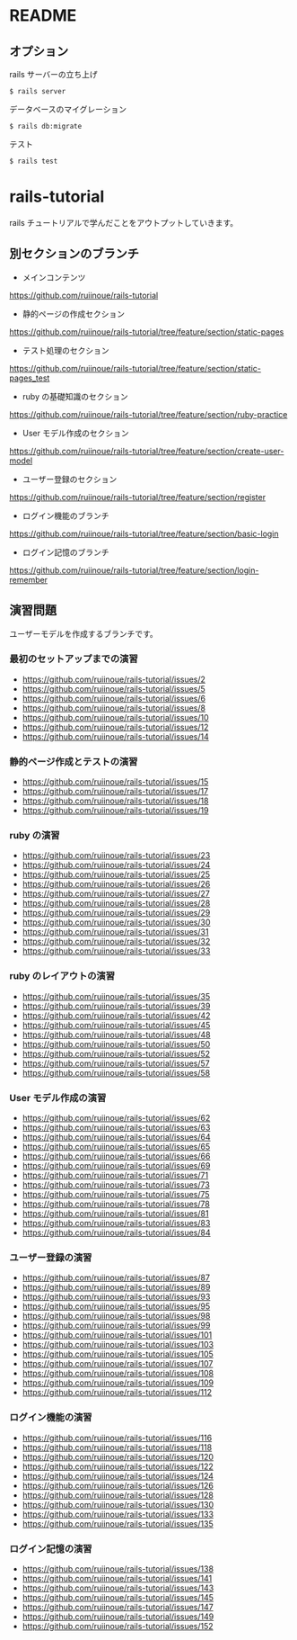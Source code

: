 # README

## オプション

rails サーバーの立ち上げ

```
$ rails server
```

データベースのマイグレーション

```
$ rails db:migrate
```

テスト

```
$ rails test
```

# rails-tutorial

rails チュートリアルで学んだことをアウトプットしていきます。

## 別セクションのブランチ

- メインコンテンツ

https://github.com/ruiinoue/rails-tutorial

- 静的ページの作成セクション

https://github.com/ruiinoue/rails-tutorial/tree/feature/section/static-pages

- テスト処理のセクション

https://github.com/ruiinoue/rails-tutorial/tree/feature/section/static-pages_test

- ruby の基礎知識のセクション

https://github.com/ruiinoue/rails-tutorial/tree/feature/section/ruby-practice

- User モデル作成のセクション

https://github.com/ruiinoue/rails-tutorial/tree/feature/section/create-user-model

- ユーザー登録のセクション

https://github.com/ruiinoue/rails-tutorial/tree/feature/section/register

- ログイン機能のブランチ

https://github.com/ruiinoue/rails-tutorial/tree/feature/section/basic-login

- ログイン記憶のブランチ

https://github.com/ruiinoue/rails-tutorial/tree/feature/section/login-remember

## 演習問題

ユーザーモデルを作成するブランチです。

### 最初のセットアップまでの演習

- https://github.com/ruiinoue/rails-tutorial/issues/2
- https://github.com/ruiinoue/rails-tutorial/issues/5
- https://github.com/ruiinoue/rails-tutorial/issues/6
- https://github.com/ruiinoue/rails-tutorial/issues/8
- https://github.com/ruiinoue/rails-tutorial/issues/10
- https://github.com/ruiinoue/rails-tutorial/issues/12
- https://github.com/ruiinoue/rails-tutorial/issues/14

### 静的ページ作成とテストの演習

- https://github.com/ruiinoue/rails-tutorial/issues/15
- https://github.com/ruiinoue/rails-tutorial/issues/17
- https://github.com/ruiinoue/rails-tutorial/issues/18
- https://github.com/ruiinoue/rails-tutorial/issues/19

### ruby の演習

- https://github.com/ruiinoue/rails-tutorial/issues/23
- https://github.com/ruiinoue/rails-tutorial/issues/24
- https://github.com/ruiinoue/rails-tutorial/issues/25
- https://github.com/ruiinoue/rails-tutorial/issues/26
- https://github.com/ruiinoue/rails-tutorial/issues/27
- https://github.com/ruiinoue/rails-tutorial/issues/28
- https://github.com/ruiinoue/rails-tutorial/issues/29
- https://github.com/ruiinoue/rails-tutorial/issues/30
- https://github.com/ruiinoue/rails-tutorial/issues/31
- https://github.com/ruiinoue/rails-tutorial/issues/32
- https://github.com/ruiinoue/rails-tutorial/issues/33

### ruby のレイアウトの演習

- https://github.com/ruiinoue/rails-tutorial/issues/35
- https://github.com/ruiinoue/rails-tutorial/issues/39
- https://github.com/ruiinoue/rails-tutorial/issues/42
- https://github.com/ruiinoue/rails-tutorial/issues/45
- https://github.com/ruiinoue/rails-tutorial/issues/48
- https://github.com/ruiinoue/rails-tutorial/issues/50
- https://github.com/ruiinoue/rails-tutorial/issues/52
- https://github.com/ruiinoue/rails-tutorial/issues/57
- https://github.com/ruiinoue/rails-tutorial/issues/58

### User モデル作成の演習

- https://github.com/ruiinoue/rails-tutorial/issues/62
- https://github.com/ruiinoue/rails-tutorial/issues/63
- https://github.com/ruiinoue/rails-tutorial/issues/64
- https://github.com/ruiinoue/rails-tutorial/issues/65
- https://github.com/ruiinoue/rails-tutorial/issues/66
- https://github.com/ruiinoue/rails-tutorial/issues/69
- https://github.com/ruiinoue/rails-tutorial/issues/71
- https://github.com/ruiinoue/rails-tutorial/issues/73
- https://github.com/ruiinoue/rails-tutorial/issues/75
- https://github.com/ruiinoue/rails-tutorial/issues/78
- https://github.com/ruiinoue/rails-tutorial/issues/81
- https://github.com/ruiinoue/rails-tutorial/issues/83
- https://github.com/ruiinoue/rails-tutorial/issues/84

### ユーザー登録の演習

- https://github.com/ruiinoue/rails-tutorial/issues/87
- https://github.com/ruiinoue/rails-tutorial/issues/89
- https://github.com/ruiinoue/rails-tutorial/issues/93
- https://github.com/ruiinoue/rails-tutorial/issues/95
- https://github.com/ruiinoue/rails-tutorial/issues/98
- https://github.com/ruiinoue/rails-tutorial/issues/99
- https://github.com/ruiinoue/rails-tutorial/issues/101
- https://github.com/ruiinoue/rails-tutorial/issues/103
- https://github.com/ruiinoue/rails-tutorial/issues/105
- https://github.com/ruiinoue/rails-tutorial/issues/107
- https://github.com/ruiinoue/rails-tutorial/issues/108
- https://github.com/ruiinoue/rails-tutorial/issues/109
- https://github.com/ruiinoue/rails-tutorial/issues/112

### ログイン機能の演習

- https://github.com/ruiinoue/rails-tutorial/issues/116
- https://github.com/ruiinoue/rails-tutorial/issues/118
- https://github.com/ruiinoue/rails-tutorial/issues/120
- https://github.com/ruiinoue/rails-tutorial/issues/122
- https://github.com/ruiinoue/rails-tutorial/issues/124
- https://github.com/ruiinoue/rails-tutorial/issues/126
- https://github.com/ruiinoue/rails-tutorial/issues/128
- https://github.com/ruiinoue/rails-tutorial/issues/130
- https://github.com/ruiinoue/rails-tutorial/issues/133
- https://github.com/ruiinoue/rails-tutorial/issues/135

### ログイン記憶の演習

- https://github.com/ruiinoue/rails-tutorial/issues/138
- https://github.com/ruiinoue/rails-tutorial/issues/141
- https://github.com/ruiinoue/rails-tutorial/issues/143
- https://github.com/ruiinoue/rails-tutorial/issues/145
- https://github.com/ruiinoue/rails-tutorial/issues/147
- https://github.com/ruiinoue/rails-tutorial/issues/149
- https://github.com/ruiinoue/rails-tutorial/issues/152
